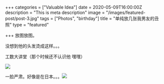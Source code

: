 +++
categories = ["Valuable Idea"]
date = 2020-05-09T16:00:00Z
description = "This is meta description"
image = "/images/featured-post/post-3.jpg"
tags = ["Photos", "birthday"]
title = "单纯放几张我男友的丑照"
type = "featured"

+++
放图放图。

没想到他的头发烫成这样。。。

工数大讲堂（那个时候还不认识他 嘿嘿）

![](/images/_MG_0508.JPG)

一脸严肃。好像是在日本。。。![](/images/wsb.JPG)